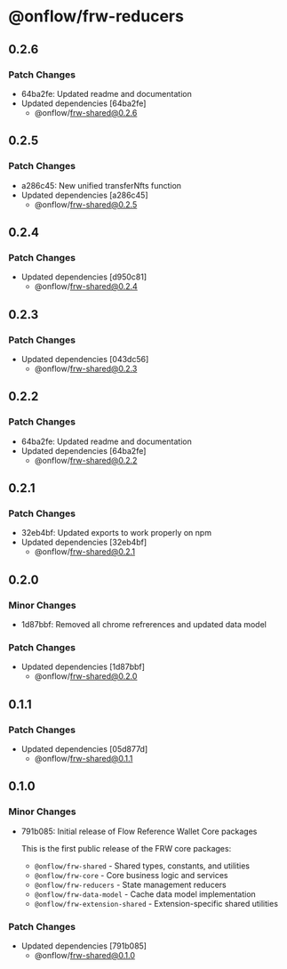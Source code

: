 # @onflow/frw-reducers

## 0.2.6

### Patch Changes

- 64ba2fe: Updated readme and documentation
- Updated dependencies [64ba2fe]
  - @onflow/frw-shared@0.2.6

## 0.2.5

### Patch Changes

- a286c45: New unified transferNfts function
- Updated dependencies [a286c45]
  - @onflow/frw-shared@0.2.5

## 0.2.4

### Patch Changes

- Updated dependencies [d950c81]
  - @onflow/frw-shared@0.2.4

## 0.2.3

### Patch Changes

- Updated dependencies [043dc56]
  - @onflow/frw-shared@0.2.3

## 0.2.2

### Patch Changes

- 64ba2fe: Updated readme and documentation
- Updated dependencies [64ba2fe]
  - @onflow/frw-shared@0.2.2

## 0.2.1

### Patch Changes

- 32eb4bf: Updated exports to work properly on npm
- Updated dependencies [32eb4bf]
  - @onflow/frw-shared@0.2.1

## 0.2.0

### Minor Changes

- 1d87bbf: Removed all chrome refrerences and updated data model

### Patch Changes

- Updated dependencies [1d87bbf]
  - @onflow/frw-shared@0.2.0

## 0.1.1

### Patch Changes

- Updated dependencies [05d877d]
  - @onflow/frw-shared@0.1.1

## 0.1.0

### Minor Changes

- 791b085: Initial release of Flow Reference Wallet Core packages

  This is the first public release of the FRW core packages:
  - `@onflow/frw-shared` - Shared types, constants, and utilities
  - `@onflow/frw-core` - Core business logic and services
  - `@onflow/frw-reducers` - State management reducers
  - `@onflow/frw-data-model` - Cache data model implementation
  - `@onflow/frw-extension-shared` - Extension-specific shared utilities

### Patch Changes

- Updated dependencies [791b085]
  - @onflow/frw-shared@0.1.0
